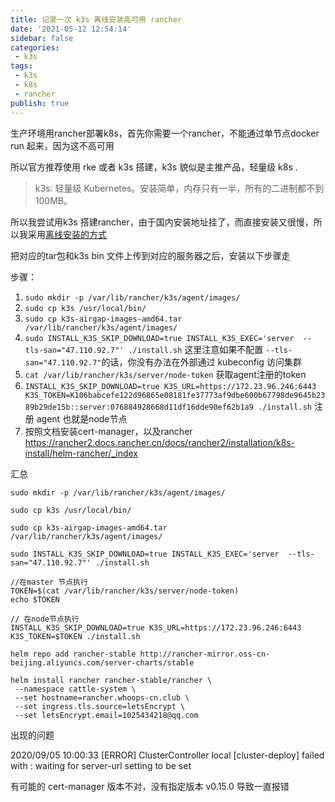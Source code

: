 ```yaml
---
title: 记录一次 k3s 离线安装高可用 rancher
date: '2021-05-12 12:54:14'
sidebar: false
categories:
 - k3s
tags:
 - k3s
 - k8s
 - rancher
publish: true
---
```



生产环境用rancher部署k8s，首先你需要一个rancher，不能通过单节点docker run 起来，因为这不高可用

所以官方推荐使用 rke 或者 k3s 搭建，k3s 貌似是主推产品，轻量级 k8s .

> k3s: 轻量级 Kubernetes。安装简单，内存只有一半，所有的二进制都不到 100MB。



所以我尝试用k3s 搭建rancher，由于国内安装地址挂了，而直接安装又很慢，所以我采用[离线安装的方式](https://rancher2.docs.rancher.cn/docs/k3s/installation/airgap/_index)

把对应的tar包和k3s bin 文件上传到对应的服务器之后，安装以下步骤走

步骤：

1. `sudo mkdir -p /var/lib/rancher/k3s/agent/images/`
2. `sudo cp k3s /usr/local/bin/`
3. `sudo cp k3s-airgap-images-amd64.tar  /var/lib/rancher/k3s/agent/images/`
4. `sudo INSTALL_K3S_SKIP_DOWNLOAD=true INSTALL_K3S_EXEC='server  --tls-san="47.110.92.7"' ./install.sh` 这里注意如果不配置 `--tls-san="47.110.92.7"`的话，你没有办法在外部通过 kubeconfig 访问集群
5.  `cat /var/lib/rancher/k3s/server/node-token` 获取agent注册的token
6. `INSTALL_K3S_SKIP_DOWNLOAD=true K3S_URL=https://172.23.96.246:6443 K3S_TOKEN=K106babcefe122d96865e08181fe37773af9dbe600b67798de9645b2389b29de15b::server:076884928668d11df16dde90ef62b1a9 ./install.sh` 注册 agent 也就是node节点
7. 按照文档安装cert-manager，以及rancher  https://rancher2.docs.rancher.cn/docs/rancher2/installation/k8s-install/helm-rancher/_index



汇总

```shell
sudo mkdir -p /var/lib/rancher/k3s/agent/images/

sudo cp k3s /usr/local/bin/

sudo cp k3s-airgap-images-amd64.tar  /var/lib/rancher/k3s/agent/images/

sudo INSTALL_K3S_SKIP_DOWNLOAD=true INSTALL_K3S_EXEC='server  --tls-san="47.110.92.7"' ./install.sh

//在master 节点执行
TOKEN=$(cat /var/lib/rancher/k3s/server/node-token)
echo $TOKEN

// 在node节点执行
INSTALL_K3S_SKIP_DOWNLOAD=true K3S_URL=https://172.23.96.246:6443 K3S_TOKEN=$TOKEN ./install.sh

helm repo add rancher-stable http://rancher-mirror.oss-cn-beijing.aliyuncs.com/server-charts/stable

helm install rancher rancher-stable/rancher \
 --namespace cattle-system \
 --set hostname=rancher.whoops-cn.club \
 --set ingress.tls.source=letsEncrypt \
 --set letsEncrypt.email=1025434218@qq.com

```



出现的问题

2020/09/05 10:00:33 [ERROR] ClusterController local [cluster-deploy] failed with : waiting for server-url setting to be set

有可能的 cert-manager 版本不对，没有指定版本 v0.15.0 导致一直报错